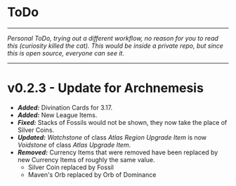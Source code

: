# ToDo

---

*Personal ToDo, trying out a different workflow, no reason for you to read this (curiosity killed the cat). This would be inside a private repo, but since this is open source, everyone can see it.*

---

# v0.2.3 - Update for Archnemesis

* ***Added:*** Divination Cards for 3.17.
* ***Added:*** New League Items.
* ***Fixed:*** Stacks of Fossils would not be shown, they now take the place of Silver Coins.
* ***Updated:*** *Watchstone* of class *Atlas Region Upgrade Item* is now *Voidstone* of class *Atlas Upgrade Item*.
* ***Removed:*** Currency Items that were removed have been replaced by new Currency Items of roughly the same value.
  * Silver Coin replaced by Fossil
  * Maven's Orb replaced by Orb of Dominance
